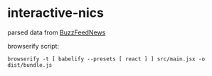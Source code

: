 # interactive-nics

parsed data from [BuzzFeedNews](https://github.com/BuzzFeedNews/nics-firearm-background-checks)

browserify script:

```
browserify -t [ babelify --presets [ react ] ] src/main.jsx -o dist/bundle.js
```
